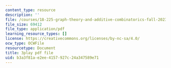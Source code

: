 ```yaml
---
content_type: resource
description: ''
file: /courses/18-225-graph-theory-and-additive-combinatorics-fall-2023/50oEJs-HZHQ_transcript.pdf
file_size: 69412
file_type: application/pdf
learning_resource_types: []
license: https://creativecommons.org/licenses/by-nc-sa/4.0/
ocw_type: OCWFile
resourcetype: Document
title: 3play pdf file
uid: b3a3f81a-e2ee-4157-927c-24a347589e71
---
```

